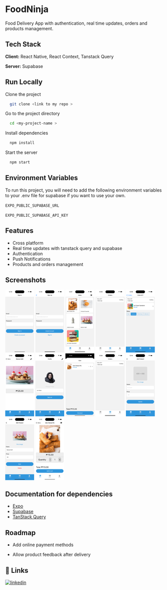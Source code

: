 # FoodNinja

Food Delivery App with authentication, real time updates, orders and products management.

## Tech Stack

**Client:** React Native, React Context, Tanstack Query

**Server:** Supabase

## Run Locally

Clone the project

```bash
  git clone <link to my repo >
```

Go to the project directory

```bash
  cd <my-project-name >
```

Install dependencies

```bash
  npm install
```

Start the server

```bash
  npm start
```

## Environment Variables

To run this project, you will need to add the following environment variables to your .env file for supabase if you want to use your own.

`EXPO_PUBLIC_SUPABASE_URL`

`EXPO_PUBLIC_SUPABASE_API_KEY`

## Features

- Cross platform
- Real time updates with tanstack query and supabase
- Authentication
- Push Notifications
- Products and orders management

## Screenshots

<div>
<img src="screenshots/SignIn.png" height="200" >
<img src="screenshots/SignUp.png" height="200" >
<img src="screenshots/Menu.png" height="200">
<img src="screenshots/UserOrders.png" height="200" >
<img src="screenshots/OrderStatus.png" height="200" >
<img src="screenshots/ProductDetails.png" height="200" >
<img src="screenshots/Profile.png" height="200" >
<img src="screenshots/UserCart.png" height="200" >
<img src="screenshots/UserOrders.png" height="200" >
<img src="screenshots/AddProduct.png" height="200" >
<img src="screenshots/EditProduct.png" height="200" >
<img src="screenshots/AddToCart.png" height="200" >
</div>

## Documentation for dependencies

- [Expo](https://docs.expo.dev/)
- [Supabase](https://supabase.com/docs)
- [TanStack Query](https://tanstack.com/query/latest/docs/framework/react/overview)

## Roadmap

- Add online payment methods

- Allow product feedback after delivery

## 🔗 Links

[![linkedin](https://img.shields.io/badge/linkedin-0A66C2?style=for-the-badge&logo=linkedin&logoColor=white)](https://www.linkedin.com/in/bellkim-keith-onggon-0b6467140/)
